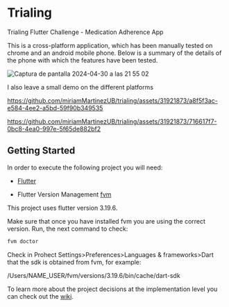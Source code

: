 # Trialing

Trialing Flutter Challenge - Medication Adherence App

This is a cross-platform application, which has been manually tested on chrome and an android mobile phone.
Below is a summary of the details of the phone with which the features have been tested.

![Captura de pantalla 2024-04-30 a las 21 55 02](https://github.com/miriamMartinezUB/trialing/assets/31921873/a3f1c796-2b3e-4fd6-bbc2-9d78ec9cac21)

I also leave a small demo on the different platforms


https://github.com/miriamMartinezUB/trialing/assets/31921873/a8f5f3ac-e584-4ee2-a5bd-59f90b349535


https://github.com/miriamMartinezUB/trialing/assets/31921873/716617f7-0bc8-4ea0-997e-5f65de882bf2



## Getting Started

In order to execute the following project you will need:

- [Flutter](https://docs.flutter.dev/get-started/install)

- Flutter Version Management [fvm](https://medium.com/@tareqabunasser/a-guide-to-flutter-version-management-fvm-4c5d215bdee7)

This project uses flutter version 3.19.6.

Make sure that once you have installed fvm you are using the correct version. Run, the next command to check:

```bash
fvm doctor
```

Check in Prohect Settings>Preferences>Languages & frameworks>Dart that the sdk is obtained from fvm, for example:

/Users/NAME_USER/fvm/versions/3.19.6/bin/cache/dart-sdk

To learn more about the project decisions at the implementation level you can check out the [wiki](https://github.com/miriamMartinezUB/trialing/wiki).
